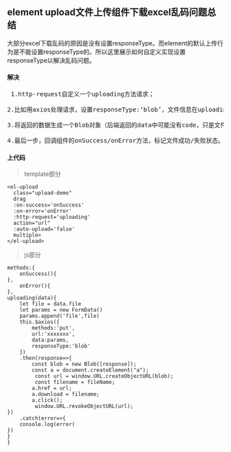 ## element upload文件上传组件下载excel乱码问题总结

大部分excel下载乱码的原因是没有设置responseType。而element的默认上传行为是不能设置responseType的。所以这里展示如何自定义实现设置responseType以解决乱码问题。

#### 解决
<pre>
 1.http-request自定义一个uploading方法请求；

2.比如用axios处理请求，设置responseType:‘blob’，文件信息在uploading(data)中；

3.将返回的数据生成一个Blob对象（后端返回的data中可能没有code，只是文件流，如有全局response拦截器注意检查报错），创建a节点并revokeObjectURL释放，下载文件；

4.最后一步，回调组件的onSuccess/onError方法，标记文件成功/失败状态。（如果不回调文件永远是添加后的状态，再次添加文件会将旧的文件再传一次，调用方法为调用data的on-success）
</pre>

#### 上代码

>template部分

```
<el-upload
  class="upload-demo"
  drag
  :on-success='onSuccess'
  :on-error='onError'
  :http-request='uploading'
  action="url"
  :auto-upload='false'
  multiple>
</el-upload>
```

>js部分
```
methods:{
	onSuccess(){
},
	onError(){
},
uploading(data){
	let file = data.file
	let params = new FormData()
	params.append('file',file)
	this.$axios({
		methods:'put',
		url:'xxxxxxx',
		data:params,
		responseType:'blob'
	})
	.then(response=>{
		const blob = new Blob([response]);
  		const a = document.createElement("a");
 		 const url = window.URL.createObjectURL(blob);
 		 const filename = fileName;
  		a.href = url;
  		a.download = filename;
  		a.click();
 		 window.URL.revokeObjectURL(url);
})
	.catch(error=>{
	console.log(error)
})
}
}
```